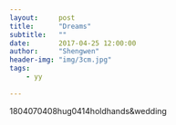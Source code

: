 ```yaml
---
layout:     post
title:      "Dreams"
subtitle:   ""
date:       2017-04-25 12:00:00
author:     "Shengwen"
header-img: "img/3cm.jpg"
tags:
    - yy
    
---
```


1804070408hug0414holdhands&wedding